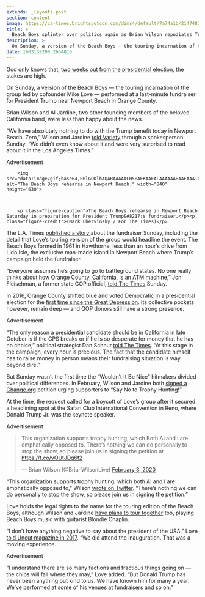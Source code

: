 ```yaml
--- 
extends: _layouts.post 
section: content 
image: https://ca-times.brightspotcdn.com/dims4/default/7a74a1b/2147483647/strip/true/crop/2048x1075+0+35/resize/1200x630!/quality/90/?url=https%3A%2F%2Fcalifornia-times-brightspot.s3.amazonaws.com%2Fdc%2F61%2F7558d3ea8aff2745e4a1477cedbd%2Fla-et-ms-beach-boys-50th-anniversary-reunion-t-001 
title: > 
  Beach Boys splinter over politics again as Brian Wilson repudiates Trump fundraiser 
description: > 
  On Sunday, a version of the Beach Boys — the touring incarnation of the group led by cofounder Mike Love — performed at a last-minute fundraiser for President Trump near Newport Beach in Orange County.“We have absolutely nothing to do with the Trump benefit today in Newport Beach.Zero,” Wilson and Jardine told Variety through a spokesperson Sunday.“We didn’t even know about it and were very surprised to read about it in the Los Angeles Times.”AdvertisementThe Beach Boys rehearse in Newport Beach Saturday in preparation for President Trump’s fundraiser.The Beach Boys formed in 1961 in Hawthorne, less than an hour’s drive from Lido Isle, the exclusive man-made island in Newport Beach where Trump’s campaign held the fundraiser. 
date: 1603139290.2664816 
--- 
```

<div><p>God only knows that, <a class="link" href="https://www.latimes.com/politics/story/2020-10-18/election-homestretch-coronavirus-surge-underscores-party-contrasts">two weeks out from the presidential election</a>, the stakes are high.</p><p>On Sunday, a version of the Beach Boys &#8212; the touring incarnation of the group led by cofounder Mike Love &#8212; performed at a last-minute fundraiser for President Trump near Newport Beach in Orange County.</p><p>Brian Wilson and Al Jardine, two other founding members of the beloved California band, were less than happy about the news.</p><p>&#8220;We have absolutely nothing to do with the Trump benefit today in Newport Beach. Zero,&#8221; Wilson and Jardine <a class="link" href="https://variety.com/2020/music/news/brian-wilson-al-jardine-trump-benefit-beach-boys-disavow-california-mike-love-1234808907/" target="_blank">told Variety</a> through a spokesperson  Sunday. &#8220;We didn&#8217;t even know about it and were very surprised to read about it in the Los Angeles Times.&#8221;</p><p class="google-dfp-ad-caption">Advertisement</p>
    <p id="google-ad9ef583dd-28ae-440c-a4c7-c5695de2c604" class="google-dfp-ad injected">
        <p class="google-dfp-ad-placeholder"></p>
    </p>
<p></p>
    
        <img src="data:image/gif;base64,R0lGODlhAQABAAAAACH5BAEKAAEALAAAAAABAAEAAAICTAEAOw==" alt="The Beach Boys rehearse in Newport Beach." width="840" height="630">
    
    
    
        <p class="figure-caption">The Beach Boys rehearse in Newport Beach Saturday in preparation for President Trump&#8217;s fundraiser.</p><p class="figure-credit">(Mark Chervinsky / For The Times)</p>
        
<p>The L.A. Times  <a class="link" href="https://www.latimes.com/politics/story/2020-10-18/trump-fundraiser-california">published a story </a>about the fundraiser Sunday, including the detail that Love&#8217;s touring version of the group would headline the event. The Beach Boys formed in 1961 in Hawthorne, less than an hour&#8217;s drive from Lido Isle, the exclusive man-made island in Newport Beach where Trump&#8217;s campaign held the fundraiser.</p><p>&#8220;Everyone assumes he&#8217;s going to go to battleground states. No one really thinks about how Orange County, California, is an ATM machine,&#8221; Jon Fleischman, a former state GOP official, <a class="link" href="https://www.latimes.com/politics/story/2020-10-18/trump-fundraiser-california">told The Times</a>  Sunday.</p><p>In 2016, Orange County shifted blue and voted Democratic in a presidential election for the <a class="link" href="https://www.latimes.com/politics/story/2020-10-18/trump-fundraiser-california">first time since the Great Depression</a>. Its collective pockets however, remain deep &#8212; and GOP donors still have a strong presence.</p><p class="google-dfp-ad-caption">Advertisement</p>
    <p id="google-add26ef9d8-2a84-491a-8e32-ec7a5ad73006" class="google-dfp-ad injected">
        <p class="google-dfp-ad-placeholder"></p>
    </p>
<p></p><p id="nativo_1"></p><p>&#8220;The only reason a presidential candidate should be in California in late October is if the GPS breaks or if he is so desperate for money that he has no choice,&#8221; political strategist Dan Schnur <a class="link" href="https://www.latimes.com/politics/story/2020-10-18/trump-fundraiser-california">told The Times</a>. &#8220;At this stage in the campaign, every hour is precious. The fact that the candidate himself has to raise money in person means their fundraising situation is way beyond dire.&#8221;</p><p>But Sunday wasn&#8217;t the first time the &#8220;Wouldn&#8217;t It Be Nice&#8221; hitmakers divided over political differences. In February, Wilson and Jardine both <a class="link" href="https://www.latimes.com/entertainment-arts/music/story/2020-02-03/brian-wilson-beach-boys-donald-trump-jr-hunting">signed a Change.org</a> petition urging supporters to &#8220;Say No to Trophy Hunting!&#8221;</p><p>At the time, the request called for a boycott of Love&#8217;s group after it secured a headlining spot at the Safari Club International Convention in Reno,  where Donald Trump Jr. was the keynote speaker.</p><p class="google-dfp-ad-caption">Advertisement</p>
    <p id="google-adfc32f8bd-cd42-41b9-b7e6-6f3894ae70b7" class="google-dfp-ad injected">
        <p class="google-dfp-ad-placeholder"></p>
    </p>
<p></p><blockquote class="twitter-tweet"><p lang="en" dir="ltr">This organization supports trophy hunting, which Both Al and I are emphatically opposed to. There&#8217;s nothing we can do personally to stop the show, so please join us in signing the petition at <a href="https://t.co/vOUtJDq6t2">https://t.co/vOUtJDq6t2</a></p>&#8212; Brian Wilson (@BrianWilsonLive) <a href="https://twitter.com/BrianWilsonLive/status/1224412847314276353?ref_src=twsrc%5Etfw">February 3, 2020</a></blockquote>  
        
<p>&#8220;This organization supports trophy hunting, which both Al and I are emphatically opposed to,&#8221; Wilson <a class="link" href="https://twitter.com/BrianWilsonLive/status/1224412847314276353?ref_src=twsrc%5Etfw%7Ctwcamp%5Etweetembed%7Ctwterm%5E1224412847314276353%7Ctwgr%5Eshare_3%2Ccontainerclick_1&amp;ref_url=https%3A%2F%2Fwww.latimes.com%2Fentertainment-arts%2Fmusic%2Fstory%2F2020-02-03%2Fbrian-wilson-beach-boys-donald-trump-jr-hunting" target="_blank">wrote on Twitter</a>. &#8220;There&#8217;s nothing we can do personally to stop the show, so please join us in signing the petition.&#8221; </p><p>Love holds the legal rights to the name for the touring edition of the Beach Boys, although Wilson and Jardine <a class="link" href="https://www.brianwilson.com/tour" target="_blank">have plans to tour together</a> too, playing Beach Boys music with guitarist Blondie Chaplin.</p><p>&#8220;I don&#8217;t have anything negative to say about the president of the USA,&#8221; Love <a class="link" href="https://www.uncut.co.uk/news/beach-boys-mike-love-donald-trump-never-anything-kind-us-99571/" target="_blank">told Uncut magazine in 2017</a>. &#8220;We did attend the inauguration. That was a moving experience.</p><p class="google-dfp-ad-caption">Advertisement</p>
    <p id="google-ad23ee9ae9-f16f-4847-86ab-738a1677d3c7" class="google-dfp-ad injected">
        <p class="google-dfp-ad-placeholder"></p>
    </p>
<p>&#8220;I understand there are so many factions and fractious things going on &#8212; the chips will fall where they may,&#8221; Love added. &#8220;But Donald Trump has never been anything but kind to us. We have known him for many a year. We&#8217;ve performed at some of his venues at fundraisers and so on.&#8221;</p><p></p></div>